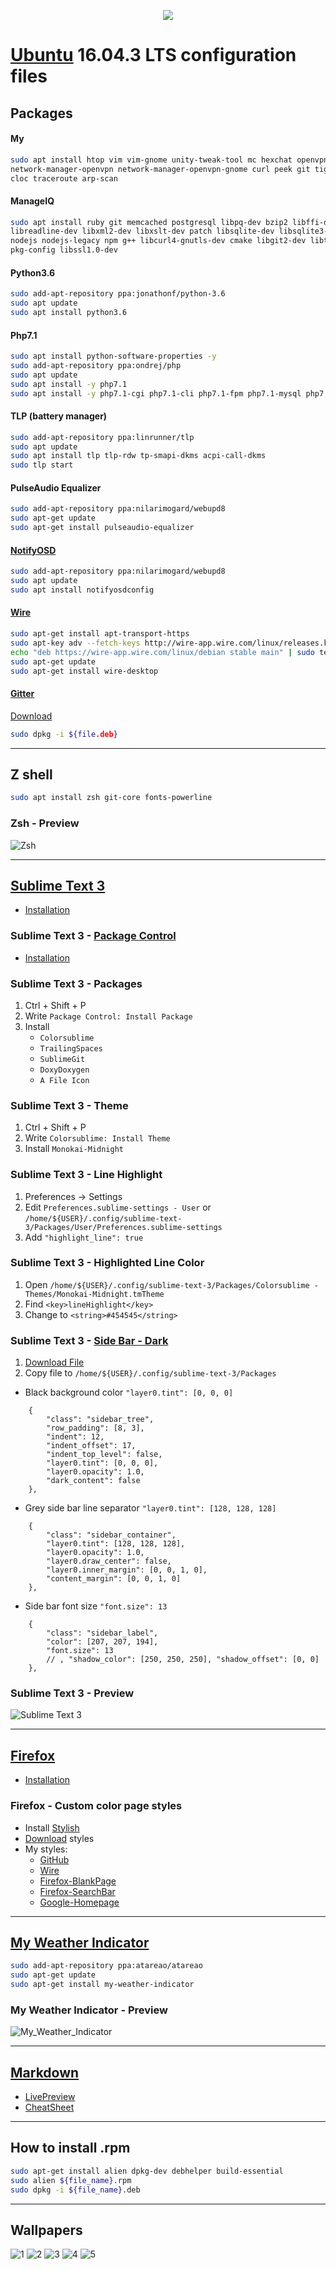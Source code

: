 <p align="center">
    <img src="https://raw.githubusercontent.com/europ/dotfiles/master/ubuntu_logo.png"/>
</p>

# [Ubuntu](https://www.ubuntu.com/) 16.04.3 LTS configuration files

## Packages
#### My
```sh
sudo apt install htop vim vim-gnome unity-tweak-tool mc hexchat openvpn easy-rsa    \
network-manager-openvpn network-manager-openvpn-gnome curl peek git tig gitk gitg   \
cloc traceroute arp-scan
```
#### ManageIQ
```sh
sudo apt install ruby git memcached postgresql libpq-dev bzip2 libffi-dev    \
libreadline-dev libxml2-dev libxslt-dev patch libsqlite-dev libsqlite3-dev   \
nodejs nodejs-legacy npm g++ libcurl4-gnutls-dev cmake libgit2-dev libtool   \
pkg-config libssl1.0-dev
```
#### Python3.6
```sh
sudo add-apt-repository ppa:jonathonf/python-3.6
sudo apt update
sudo apt install python3.6
```
#### Php7.1
```sh
sudo apt install python-software-properties -y
sudo add-apt-repository ppa:ondrej/php
sudo apt update
sudo apt install -y php7.1
sudo apt install -y php7.1-cgi php7.1-cli php7.1-fpm php7.1-mysql php7.1-mcrypt php7.1-mbstring php7.1-common php7.1-curl php7.1-pgsql php7.1-xml php7.1-zip
```
#### TLP (battery manager)
```sh
sudo add-apt-repository ppa:linrunner/tlp
sudo apt update
sudo apt install tlp tlp-rdw tp-smapi-dkms acpi-call-dkms
sudo tlp start
```
#### PulseAudio Equalizer
```sh
sudo add-apt-repository ppa:nilarimogard/webupd8
sudo apt-get update
sudo apt-get install pulseaudio-equalizer
```
#### [NotifyOSD](https://wiki.ubuntu.com/NotifyOSD)
```sh
sudo add-apt-repository ppa:nilarimogard/webupd8
sudo apt update
sudo apt install notifyosdconfig
```
#### [Wire](https://wire.com/en/)
```sh
sudo apt-get install apt-transport-https
sudo apt-key adv --fetch-keys http://wire-app.wire.com/linux/releases.key
echo "deb https://wire-app.wire.com/linux/debian stable main" | sudo tee /etc/apt/sources.list.d/wire-desktop.list
sudo apt-get update
sudo apt-get install wire-desktop
```
#### [Gitter](https://gitter.im/)
[Download](https://gitter.im/apps)
```sh
sudo dpkg -i ${file.deb}
```

---

## Z shell
```sh
sudo apt install zsh git-core fonts-powerline
```
### Zsh - Preview
![Zsh](https://raw.githubusercontent.com/europ/dotfiles/master/Zsh_preview.png)

---

## [Sublime Text 3](https://www.sublimetext.com/3)
* [Installation](https://www.sublimetext.com/docs/3/linux_repositories.html)
### Sublime Text 3 - [Package Control](https://packagecontrol.io/)
* [Installation](https://packagecontrol.io/installation)
### Sublime Text 3 - Packages
1. Ctrl + Shift + P
2. Write `Package Control: Install Package`
3. Install
    * `Colorsublime`
    * `TrailingSpaces`
    * `SublimeGit`
    * `DoxyDoxygen`
    * `A File Icon`
### Sublime Text 3 - Theme
1. Ctrl + Shift + P
2. Write `Colorsublime: Install Theme`
3. Install `Monokai-Midnight`
### Sublime Text 3 - Line Highlight
1. Preferences -> Settings
2. Edit `Preferences.sublime-settings - User` or `/home/${USER}/.config/sublime-text-3/Packages/User/Preferences.sublime-settings`
3. Add `"highlight_line": true`
### Sublime Text 3 - Highlighted Line Color
1. Open `/home/${USER}/.config/sublime-text-3/Packages/Colorsublime - Themes/Monokai-Midnight.tmTheme`
2. Find `<key>lineHighlight</key>`
3. Change to `<string>#454545</string>`
### Sublime Text 3 - [Side Bar - Dark](https://gist.github.com/umpirsky/5842174)
1. [Download File](https://gist.githubusercontent.com/umpirsky/5842174/raw/1efcc83df0cd338c6c1f54c14b30516e64bc8ff7/Default.sublime-theme)
2. Copy file to `/home/${USER}/.config/sublime-text-3/Packages`
* Black background color `"layer0.tint": [0, 0, 0]`
```
    {
        "class": "sidebar_tree",
        "row_padding": [8, 3],
        "indent": 12,
        "indent_offset": 17,
        "indent_top_level": false,
        "layer0.tint": [0, 0, 0],
        "layer0.opacity": 1.0,
        "dark_content": false
    },
```
* Grey side bar line separator `"layer0.tint": [128, 128, 128]`
```
    {
        "class": "sidebar_container",
        "layer0.tint": [128, 128, 128],
        "layer0.opacity": 1.0,
        "layer0.draw_center": false,
        "layer0.inner_margin": [0, 0, 1, 0],
        "content_margin": [0, 0, 1, 0]
    },
```
* Side bar font size `"font.size": 13`
```
    {
        "class": "sidebar_label",
        "color": [207, 207, 194],
        "font.size": 13
        // , "shadow_color": [250, 250, 250], "shadow_offset": [0, 0]
    },
```
### Sublime Text 3 - Preview
![Sublime Text 3](https://raw.githubusercontent.com/europ/dotfiles/master/sublime_text_3/Sublime_preview.png)

---

## [Firefox](https://www.mozilla.org/en-US/firefox/)
* [Installation](https://www.mozilla.org/en-US/firefox/all/)
### Firefox - Custom color page styles
* Install [Stylish](https://addons.mozilla.org/en-US/firefox/addon/stylish/)
* [Download](https://userstyles.org/) styles
* My styles:
    * [GitHub](https://userstyles.org/styles/37035/github-dark)
    * [Wire](https://userstyles.org/styles/145434/monokai-for-wire-com)
    * [Firefox-BlankPage](https://userstyles.org/styles/44928/dark-gray-firefox-about-blank-about-newtab)
    * [Firefox-SearchBar](https://userstyles.org/styles/116570/firefox-dark-url-and-search-bar)
    * [Google-Homepage](https://userstyles.org/styles/118959/darksearch-for-google)

---

## [My Weather Indicator](https://launchpad.net/my-weather-indicator)
```sh
sudo add-apt-repository ppa:atareao/atareao
sudo apt-get update
sudo apt-get install my-weather-indicator
```
### My Weather Indicator - Preview
![My_Weather_Indicator](http://ubuntuhandbook.org/wp-content/uploads/2016/04/my-weather-indicator.jpg)

---

## [Markdown](https://en.wikipedia.org/wiki/Markdown)
* [LivePreview](http://tmpvar.com/markdown.html)
* [CheatSheet](https://github.com/adam-p/markdown-here/wiki/Markdown-Cheatsheet)

---

## How to install .rpm
```sh
sudo apt-get install alien dpkg-dev debhelper build-essential
sudo alien ${file_name}.rpm
sudo dpkg -i ${file_name}.deb
```

---

## Wallpapers
![1](https://raw.githubusercontent.com/europ/dotfiles/master/Wallpapers/wallpaper.jpg)
![2](https://raw.githubusercontent.com/europ/dotfiles/master/Wallpapers/wallpaper2.jpeg)
![3](https://raw.githubusercontent.com/europ/dotfiles/master/Wallpapers/wallpaper3.jpg)
![4](https://raw.githubusercontent.com/europ/dotfiles/master/Wallpapers/wallpaper4.jpg)
![5](https://raw.githubusercontent.com/europ/dotfiles/master/Wallpapers/wallpaper5.jpg)
